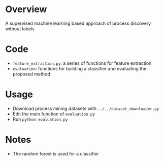 # Overview

A supervised machine learning based approach of process discovery without labels

# Code

- `feature_extraction.py`: a series of functions for feature extraction
- `evaluation`: functions for building a classifier and evaluating the proposed method

# Usage

- Download process mining datasets with `../../dataset_downloader.py`
- Edit the main function of `evaluation.py`
- Run `python evaluation.py`

# Notes

- The random forest is used for a classifier

